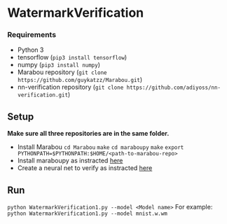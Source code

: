 # WatermarkVerification

### Requirements
- Python 3
- tensorflow (`pip3 install tensorflow`)
- numpy (`pip3 install numpy`)
- Marabou repository (`git clone https://github.com/guykatzz/Marabou.git`)
- nn-verification repository (`git clone https://github.com/adiyoss/nn-verification.git`)

## Setup
**Make sure all three repositories are in the same folder.**
- Install Marabou
    `cd Marabou`
    `make`
    `cd maraboupy`
    `make`
    `export PYTHONPATH=$PYTHONPATH:$HOME/<path-to-marabou-repo>`
- Install maraboupy as instracted [here](https://github.com/guykatzz/Marabou/tree/master/maraboupy)
- Create a neural net to verify as instracted [here](https://github.com/adiyoss/nn-verification) 

## Run
`python WatermarkVerification1.py --model <Model name>` 
For example: `python WatermarkVerification1.py --model mnist.w.wm` 